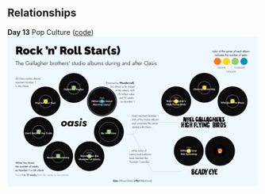 ## Relationships

**Day 13** Pop Culture ([code](https://github.com/BjnNowak/TidyTuesday/blob/main/SC_Oasis.R))
![day 13](fig/day13.png)
